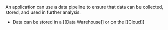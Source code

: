 An application can use a data pipeline to ensure that data can be
collected, stored, and used in further analysis.

* Data can be stored in a [[Data Warehouse]] or on the [[Cloud]]